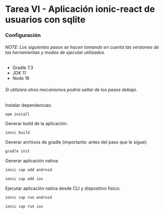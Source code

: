 # Tarea VI - Aplicación ionic-react de usuarios con sqlite
### Configuración
###### NOTE: Los siguientes pasos se hacen tomando en cuenta las versiones de las herramientas y modos de ejecutar utilizados. 
- Gradle 7.3
- JDK 11
- Node 16
###### Si utilizara otros mecanismos podria saltar de los pasos debajo.

Instalar dependencias:
```sh
npm install
```

Generar build de la aplicación:

```sh
ionic build
```

Generar archivos de gradle (importante: antes del paso que le sigue):

```sh
gradle init
```

Generar aplicación nativa:

```sh
ionic cap add android
```
```sh
ionic cap add ios
```

Ejecutar aplicación nativa desde CLI y dispositivo físico:

```sh
ionic cap run android 
```

```sh
ionic cap run ios 
```
